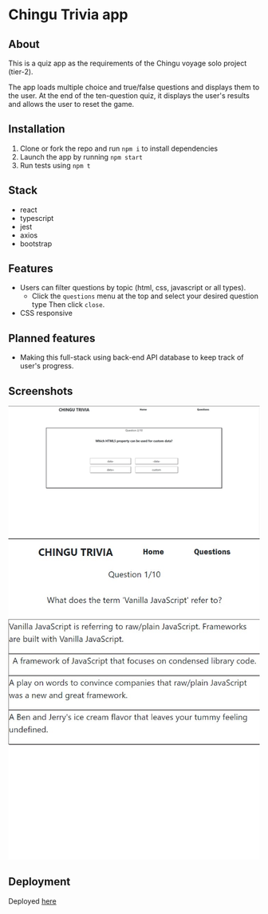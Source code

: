 # Chingu Trivia app

## About
This is a quiz app as the requirements of the Chingu voyage solo project (tier-2).

The app loads multiple choice and true/false questions and displays them to the user. At the end of the ten-question quiz, it displays the user's results and allows the user to reset the game.

## Installation
1. Clone or fork the repo and run `npm i` to install dependencies
2. Launch the app by running `npm start`
3. Run tests using `npm t`

## Stack
- react
- typescript
- jest
- axios
- bootstrap

## Features
- Users can filter questions by topic (html, css, javascript or all types).
  - Click the `questions` menu at the top and select your desired question type Then click `close`.
- CSS responsive

## Planned features
- Making this full-stack using back-end API database to keep track of user's progress.

## Screenshots
![Full](https://github.com/davideastmond/chingu-trivia/blob/main/resources/full-screen-shot.jpg)
![Mobile](https://github.com/davideastmond/chingu-trivia/blob/main/resources/resp-screen-shot.jpg)

## Deployment
Deployed [here](https://davideastmond.github.io/chingu-trivia/)
